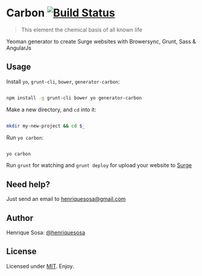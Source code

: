 # Carbon [![Build Status](https://travis-ci.org/henriquesosa/generator-carbon.svg?branch=master)](http://travis-ci.org/henriquesosa/generator-carbon)

> This element the chemical basis of all known life

Yeoman generator to create Surge websites with Browersync, Grunt, Sass & AngularJs

## Usage

Install `yo`, `grunt-cli`, `bower`, `generator-carbon`:

```bash

npm install -g grunt-cli bower yo generator-carbon

```
Make a new directory, and `cd` into it:

```bash

mkdir my-new-project && cd $_

```

Run `yo carbon`:

```bash

yo carbon

```

Run `grunt` for watching and `grunt deploy` for upload your website to [Surge](http://surge.sh)

## Need help?

Just send an email to henriquesosa@gmail.com

## Author

Henrique Sosa: [@henriquesosa][twitter]

## License 

Licensed under [MIT][mit]. Enjoy.

[twitter]: http://twitter.com/henriquesosa
[mit]: http://www.opensource.org/licenses/mit-license.php
